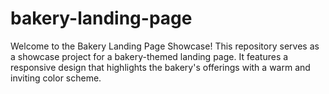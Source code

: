 # bakery-landing-page
Welcome to the Bakery Landing Page Showcase! This repository serves as a showcase project for a bakery-themed landing page. It features a responsive design that highlights the bakery's offerings with a warm and inviting color scheme.
